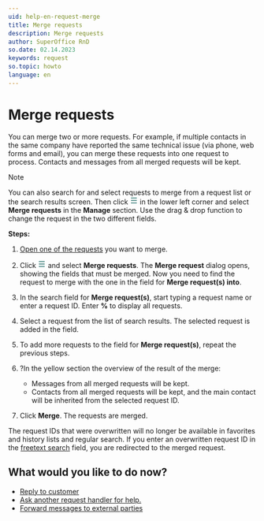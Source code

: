 ```yaml
---
uid: help-en-request-merge
title: Merge requests
description: Merge requests
author: SuperOffice RnD
so.date: 02.14.2023
keywords: request
so.topic: howto
language: en
---
```


# Merge requests

You can merge two or more requests. For example, if multiple contacts in the same company have reported the same technical issue (via phone, web forms and email), you can merge these requests into one request to process. Contacts and messages from all merged requests will be kept.

> [!NOTE]
> You can also search for and select requests to merge from a request list or the search results screen. Then click ![icon][img1] in the lower left corner and select **Merge requests** in the **Manage** section. Use the drag & drop function to change the request in the two different fields.

**Steps:**

1. [Open one of the requests][1] you want to merge.

1. Click ![icon][img1] and select **Merge requests**. The **Merge request** dialog opens, showing the fields that must be merged. Now you need to find the request to merge with the one in the field for **Merge request(s) into**.

1. In the search field for **Merge request(s)**, start typing a request name or enter a request ID. Enter **%** to display all requests.

1. Select a request from the list of search results. The selected request is added in the field.

1. To add more requests to the field for **Merge request(s)**, repeat the previous steps.

1. ?In the yellow section the overview of the result of the merge:
    * Messages from all merged requests will be kept.
    * Contacts from all merged requests will be kept, and the main contact will be inherited from the selected request ID.

1. Click **Merge**. The requests are merged.

The request IDs that were overwritten will no longer be available in favorites and history lists and regular search. If you enter an overwritten request ID in the [freetext search][2] field, you are redirected to the merged request.

## What would you like to do now?

* [Reply to customer][3]
* [Ask another request handler for help.][4]
* [Forward messages to external parties][5]

<!-- Referenced links -->
[1]: ../index.md#open
[2]: ../../../search-options/learn/in-service/quick-search.md
[3]: reply.md
[4]: transfer.md
[5]: forward.md

<!-- Referenced images -->
[img1]: ../../../../media/icons/btn-menu.png

